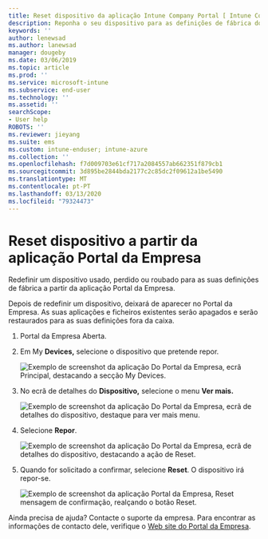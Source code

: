 ```yaml
---
title: Reset dispositivo da aplicação Intune Company Portal [ Intune Company Portal ] Microsoft Docs
description: Reponha o seu dispositivo para as definições de fábrica do Portal da Empresa para o Windows 10.
keywords: ''
author: lenewsad
ms.author: lanewsad
manager: dougeby
ms.date: 03/06/2019
ms.topic: article
ms.prod: ''
ms.service: microsoft-intune
ms.subservice: end-user
ms.technology: ''
ms.assetid: ''
searchScope:
- User help
ROBOTS: ''
ms.reviewer: jieyang
ms.suite: ems
ms.custom: intune-enduser; intune-azure
ms.collection: ''
ms.openlocfilehash: f7d009703e61cf717a2084557ab662351f879cb1
ms.sourcegitcommit: 3d895be2844bda2177c2c85dc2f09612a1be5490
ms.translationtype: MT
ms.contentlocale: pt-PT
ms.lasthandoff: 03/13/2020
ms.locfileid: "79324473"
---
```

# <a name="reset-device-from-the-company-portal-app"></a>Reset dispositivo a partir da aplicação Portal da Empresa  

Redefinir um dispositivo usado, perdido ou roubado para as suas definições de fábrica a partir da aplicação Portal da Empresa.  

Depois de redefinir um dispositivo, deixará de aparecer no Portal da Empresa. As suas aplicações e ficheiros existentes serão apagados e serão restaurados para as suas definições fora da caixa.  


1. Portal da Empresa Aberta.  
2. Em My **Devices,** selecione o dispositivo que pretende repor.   

    ![Exemplo de screenshot da aplicação Do Portal da Empresa, ecrã Principal, destacando a secção My Devices.](./media/1802-cp-app-windows-home.png)  

3. No ecrã de detalhes do **Dispositivo,** selecione o menu **Ver mais.**  

    ![Exemplo de screenshot da aplicação Do Portal da Empresa, ecrã de detalhes do dispositivo, destaque para ver mais menu.](./media/1802-cp-app-windows-device-details.png)  

4. Selecione **Repor**.  

     ![Exemplo de screenshot da aplicação Do Portal da Empresa, ecrã de detalhes do dispositivo, destacando a ação de Reset. ](./media/1802-cp-app-windows-device-details-reset.png)  

5. Quando for solicitado a confirmar, selecione **Reset**. O dispositivo irá repor-se.  

     ![Exemplo de screenshot da aplicação Portal da Empresa, Reset mensagem de confirmação, realçando o botão Reset. ](./media/1802-cp-app-windows-reset-confirm.png)  

Ainda precisa de ajuda? Contacte o suporte da empresa. Para encontrar as informações de contacto dele, verifique o [Web site do Portal da Empresa](https://go.microsoft.com/fwlink/?linkid=2010980).  
